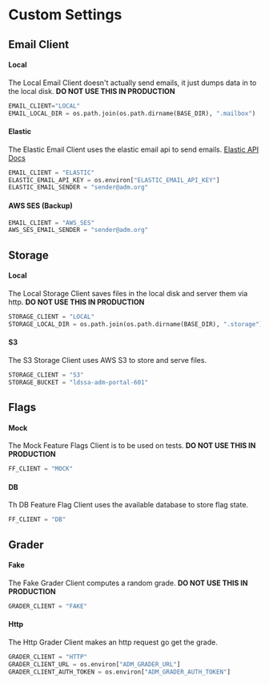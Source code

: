 # Custom Settings

## Email Client

#### Local

The Local Email Client doesn't actually send emails, it just dumps data in to the local disk.
**DO NOT USE THIS IN PRODUCTION**

```python
EMAIL_CLIENT="LOCAL"
EMAIL_LOCAL_DIR = os.path.join(os.path.dirname(BASE_DIR), ".mailbox")
```

#### Elastic

The Elastic Email Client uses the elastic email api to send emails.
[Elastic API Docs](https://api.elasticemail.com/public/help)

```python
EMAIL_CLIENT = "ELASTIC"
ELASTIC_EMAIL_API_KEY = os.environ["ELASTIC_EMAIL_API_KEY"]
ELASTIC_EMAIL_SENDER = "sender@adm.org"
```

#### AWS SES (Backup)

```python
EMAIL_CLIENT = "AWS_SES"
AWS_SES_EMAIL_SENDER = "sender@adm.org"
```

## Storage

#### Local

The Local Storage Client saves files in the local disk and server them via http.
**DO NOT USE THIS IN PRODUCTION**

```python
STORAGE_CLIENT = "LOCAL"
STORAGE_LOCAL_DIR = os.path.join(os.path.dirname(BASE_DIR), ".storage")
```


#### S3

The S3 Storage Client uses AWS S3 to store and serve files.

```python
STORAGE_CLIENT = "S3"
STORAGE_BUCKET = "ldssa-adm-portal-601"
```


## Flags

#### Mock

The Mock Feature Flags Client is to be used on tests.
**DO NOT USE THIS IN PRODUCTION**

```python
FF_CLIENT = "MOCK"
```

#### DB 

Th DB Feature Flag Client uses the available database to store flag state.

```python
FF_CLIENT = "DB"
```


## Grader

#### Fake

The Fake Grader Client computes a random grade.
**DO NOT USE THIS IN PRODUCTION**

```python
GRADER_CLIENT = "FAKE"
```


#### Http

The Http Grader Client makes an http request go get the grade.

```python
GRADER_CLIENT = "HTTP"
GRADER_CLIENT_URL = os.environ["ADM_GRADER_URL"]
GRADER_CLIENT_AUTH_TOKEN = os.environ["ADM_GRADER_AUTH_TOKEN"]
```